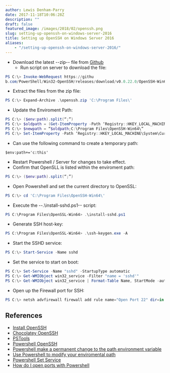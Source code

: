 ```yaml
---
author: Lewis Denham-Parry
date: 2017-11-18T10:06:28Z
description: ""
draft: false
featured_image: /images/2018/02/openssh.png
slug: setting-up-openssh-on-windows-server-2016
title: Setting up OpenSSH on Windows Server 2016
aliases:
    - "/setting-up-openssh-on-windows-server-2016/"
---
```


* Download the latest --zip-- file from [Github](https://github.com/PowerShell/Win32-OpenSSH/releases)
  * Run script on server to download the file:

```powershell
PS C:\> Invoke-WebRequest https://githu
b.com/PowerShell/Win32-OpenSSH/releases/download/v0.0.22.0/OpenSSH-Win64.zip -OutFile openssh.zip
```

* Extract the files from the zip file:

```powershell
PS C:\> Expand-Archive .\openssh.zip 'C:\Program Files\'
```

* Update the Enviroment Path:

```powershell
PS C:\> ($env:path).split(“;”)
PS C:\> $oldpath = (Get-ItemProperty -Path ‘Registry::HKEY_LOCAL_MACHINE\System\CurrentControlSet\Control\Session Manager\Environment’ -Name PATH).path
PS C:\> $newpath = “$oldpath;C:\Program Files\OpenSSH-Win64\”
PS C:\> Set-ItemProperty -Path ‘Registry::HKEY_LOCAL_MACHINE\System\CurrentControlSet\Control\Session Manager\Environment’ -Name PATH -Value $newPath
```

  * Can use the following command to create a temporary path:
  ```PS C:\> powershell
  $env:path+='c:this'
  ```

* Restart Powershell / Server for changes to take effect.
* Confirm that OpenSLL is listed within the enviroment path:


```powershell
PS C:\> ($env:path).split(“;”)
```

* Open Powershell and set the current directory to OpenSSL:

```powershell
PS C:\> cd 'C:\Program Files\OpenSSH-Win64\'
```

* Execute the --.\install-sshd.ps1-- script:

```powershell
PS C:\Program Files\OpenSSL-Win64> .\install-sshd.ps1
```

* Generate SSH host-key:

```powershell
PS C:\Program Files\OpenSSL-Win64> .\ssh-keygen.exe -A
```

* Start the SSHD service:

```powershell
PS C:\> Start-Service -Name sshd
```

* Set the service to start on boot:

```powershell
PS C:\> Set-Service -Name "sshd" -StartupType automatic
PS C:\> Get-WMIObject win32_service -Filter "name = 'sshd'"
PS C:\> Get-WMIObject win32_service | Format-Table Name, StartMode -auto
```

* Open up the Firewall port for SSH:

```powershell
PS C:\> netsh advfirewall firewall add rule name="Open Port 22" dir=in action=allow protocol=TCP localport=22
```

## References

* [Install OpenSSH](https://github.com/PowerShell/Win32-OpenSSH/wiki/Install-Win32-OpenSSH)
* [Chocolatey OpenSSH](https://chocolatey.org/packages/openssh)
* [PSTools](https://docs.microsoft.com/en-gb/sysinternals/downloads/pstools)
* [Powershell OpenSSH](https://github.com/PowerShell/Win32-OpenSSH/releases/tag/v0.0.22.0)
* [Powershell make a permanent change to the path environment variable](https://codingbee.net/tutorials/powershell/powershell-make-a-permanent-change-to-the-path-environment-variable)
* [Use Powershell to modify your enviromental path](https://blogs.technet.microsoft.com/heyscriptingguy/2011/07/23/use-powershell-to-modify-your-environmental-path/)
* [Powershell Set Service](https://docs.microsoft.com/en-us/powershell/module/microsoft.powershell.management/set-service?view=powershell-5.1)
* [How do I open ports with Powershell](https://blogs.msdn.microsoft.com/timomta/2016/11/04/how-do-i-open-ports-with-powershell/)
